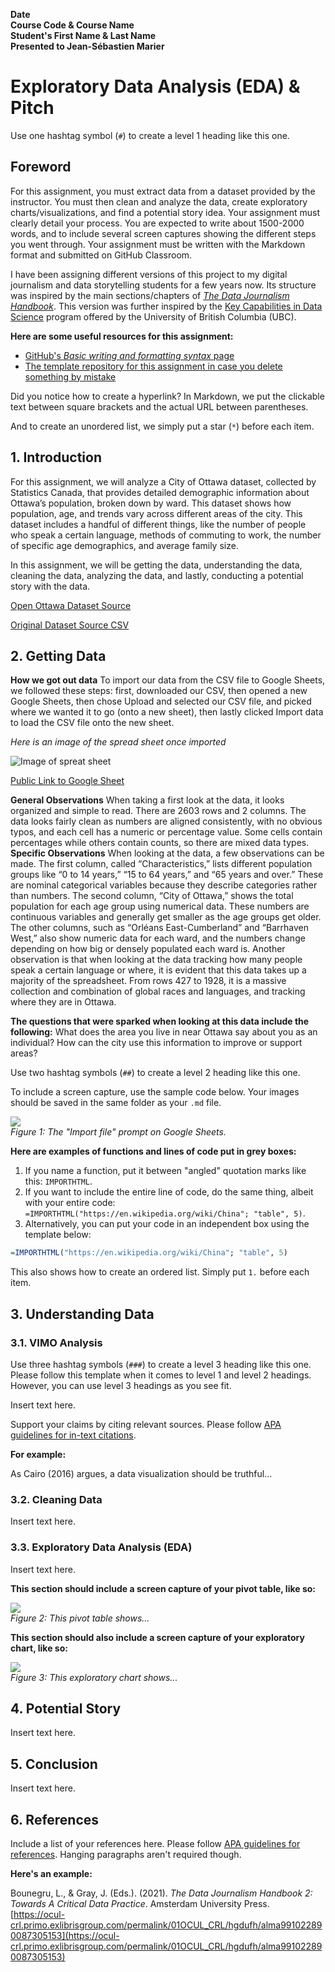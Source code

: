 **Date**<br>
**Course Code & Course Name**<br>
**Student's First Name & Last Name**<br>
**Presented to Jean-Sébastien Marier**<br>

# Exploratory Data Analysis (EDA) & Pitch

Use one hashtag symbol (`#`) to create a level 1 heading like this one.

## Foreword

For this assignment, you must extract data from a dataset provided by the instructor. You must then clean and analyze the data, create exploratory charts/visualizations, and find a potential story idea. Your assignment must clearly detail your process. You are expected to write about 1500-2000 words, and to include several screen captures showing the different steps you went through. Your assignment must be written with the Markdown format and submitted on GitHub Classroom.

I have been assigning different versions of this project to my digital journalism and data storytelling students for a few years now. Its structure was inspired by the main sections/chapters of [*The Data Journalism Handbook*](https://datajournalism.com/read/handbook/one/). This version was further inspired by the [Key Capabilities in Data Science](https://extendedlearning.ubc.ca/programs/key-capabilities-data-science) program offered by the University of British Columbia (UBC).

**Here are some useful resources for this assignment:**

* [GitHub's *Basic writing and formatting syntax* page](https://docs.github.com/en/get-started/writing-on-github/getting-started-with-writing-and-formatting-on-github/basic-writing-and-formatting-syntax)
* [The template repository for this assignment in case you delete something by mistake](https://github.com/jsmarier/jou4100_jou4500_mpad2003_project2_template)

Did you notice how to create a hyperlink? In Markdown, we put the clickable text between square brackets and the actual URL between parentheses.

And to create an unordered list, we simply put a star (`*`) before each item.

## 1. Introduction
For this assignment, we will analyze a City of Ottawa dataset, collected by Statistics Canada, that provides detailed demographic information about Ottawa’s population, broken down by ward. This dataset shows how population, age, and trends vary across different areas of the city. This dataset includes a handful of different things, like the number of people who speak a certain language, methods of commuting to work, the number of specific age demographics, and average family size. 

In this assignment, we will be getting the data, understanding the data, cleaning the data, analyzing the data, and lastly, conducting a potential story with the data.

[Open Ottawa Dataset Source](https://open.ottawa.ca/datasets/ottawa::2021-long-form-census-ward-data/explore)

[Original Dataset Source CSV](https://raw.githubusercontent.com/jsmarier/files-for-course-assignments/refs/heads/main/2021_Long_Form_Census_-_Ward_Data.csv)

## 2. Getting Data
<b>How we got out data</b>
To import our data from the CSV file to Google Sheets, we followed these steps: first, downloaded our CSV, then opened a new Google Sheets, then chose Upload and selected our CSV file, and picked where we wanted it to go (onto a new sheet), then lastly clicked Import data to load the CSV file onto the new sheet.

<i>Here is an image of the spread sheet once imported</i>

<img src="Screenshot 2025-10-31 at 12.03.56 PM.png" alt="Image of spreat sheet">


[Public Link to Google Sheet](https://docs.google.com/spreadsheets/d/1mI6C_dRIXe7h5A-3btVx26ezhnZnFNimz0qGm6IQro4/edit?usp=sharing)

<b>General Observations</b>
When taking a first look at the data, it looks organized and simple to read. There are 2603 rows and 2 columns. The data looks fairly clean as numbers are aligned consistently, with no obvious typos, and each cell has a numeric or percentage value. Some cells contain percentages while others contain counts, so there are mixed data types.
<b>Specific Observations</b>
When looking at the data, a few observations can be made. The first column, called “Characteristics,” lists different population groups like “0 to 14 years,” “15 to 64 years,” and “65 years and over.” These are nominal categorical variables because they describe categories rather than numbers. The second column, “City of Ottawa,” shows the total population for each age group using numerical data. These numbers are continuous variables and generally get smaller as the age groups get older. The other columns, such as “Orléans East-Cumberland” and “Barrhaven West,” also show numeric data for each ward, and the numbers change depending on how big or densely populated each ward is.
Another observation is that when looking at the data tracking how many people speak a certain language or where, it is evident that this data takes up a majority of the spreadsheet. From rows 427 to 1928, it is a massive collection and combination of global races and languages, and tracking where they are in Ottawa.

<b>The questions that were sparked when looking at this data include the following:</b>
What does the area you live in near Ottawa say about you as an individual?
How can the city use this information to improve or support areas?


Use two hashtag symbols (`##`) to create a level 2 heading like this one.

To include a screen capture, use the sample code below. Your images should be saved in the same folder as your `.md` file.

![](import-screen-capture.png)<br>
*Figure 1: The "Import file" prompt on Google Sheets.*

**Here are examples of functions and lines of code put in grey boxes:**

1. If you name a function, put it between "angled" quotation marks like this: `IMPORTHTML`.
1. If you want to include the entire line of code, do the same thing, albeit with your entire code: `=IMPORTHTML("https://en.wikipedia.org/wiki/China"; "table", 5)`.
1. Alternatively, you can put your code in an independent box using the template below:

``` r
=IMPORTHTML("https://en.wikipedia.org/wiki/China"; "table", 5)
```
This also shows how to create an ordered list. Simply put `1.` before each item.

## 3. Understanding Data

### 3.1. VIMO Analysis

Use three hashtag symbols (`###`) to create a level 3 heading like this one. Please follow this template when it comes to level 1 and level 2 headings. However, you can use level 3 headings as you see fit.

Insert text here.

Support your claims by citing relevant sources. Please follow [APA guidelines for in-text citations](https://apastyle.apa.org/style-grammar-guidelines/citations).

**For example:**

As Cairo (2016) argues, a data visualization should be truthful...

### 3.2. Cleaning Data

Insert text here.

### 3.3. Exploratory Data Analysis (EDA)

Insert text here.

**This section should include a screen capture of your pivot table, like so:**

![](pivot-table-screen-capture.png)<br>
*Figure 2: This pivot table shows...*

**This section should also include a screen capture of your exploratory chart, like so:**

![](chart-screen-capture.png)<br>
*Figure 3: This exploratory chart shows...*

## 4. Potential Story

Insert text here.

## 5. Conclusion

Insert text here.

## 6. References

Include a list of your references here. Please follow [APA guidelines for references](https://apastyle.apa.org/style-grammar-guidelines/references). Hanging paragraphs aren't required though.

**Here's an example:**

Bounegru, L., & Gray, J. (Eds.). (2021). *The Data Journalism Handbook 2: Towards A Critical Data Practice*. Amsterdam University Press. [https://ocul-crl.primo.exlibrisgroup.com/permalink/01OCUL_CRL/hgdufh/alma991022890087305153](https://ocul-crl.primo.exlibrisgroup.com/permalink/01OCUL_CRL/hgdufh/alma991022890087305153)
